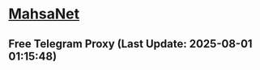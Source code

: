 
# [MahsaNet](https://t.me/mahsa_net)
## Free Telegram Proxy (Last Update: 2025-08-01 01:15:48)

    
